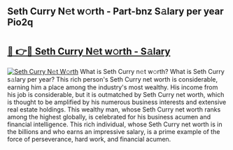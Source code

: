 ## Seth Curry N𝚎t w𝚘rth - Part-bnz S𝚊lary per year Pio2q

# <h2><a href="http://gc2hlw.nevu.top/?p=Seth+Curry">🔗 👉🔴 Seth Curry N𝚎t w𝚘rth - S𝚊lary</a></h2>

[![Seth Curry N𝚎t W𝚘rth](https://i.imgur.com/Oavwk0R.jpeg)](http://gc2hlw.nevu.top/?p=Seth+Curry)
What is Seth Curry n𝚎t w𝚘rth? What is Seth Curry s𝚊lary per year?
This rich person's Seth Curry net worth is considerable, earning him a place among the industry's most wealthy. His income from his job is considerable, but it is outmatched by Seth Curry net worth, which is thought to be amplified by his numerous business interests and extensive real estate holdings. This wealthy man, whose Seth Curry net worth ranks among the highest globally, is celebrated for his business acumen and financial intelligence. This rich individual, whose Seth Curry net worth is in the billions and who earns an impressive salary, is a prime example of the force of perseverance, hard work, and financial acumen.
